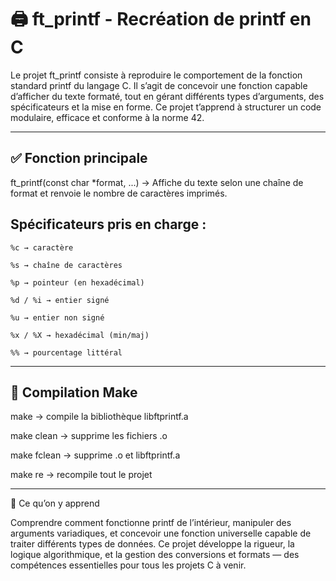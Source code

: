 # 🖨️ ft_printf - Recréation de printf en C

Le projet ft_printf consiste à reproduire le comportement de la fonction standard printf du langage C.
Il s’agit de concevoir une fonction capable d’afficher du texte formaté, tout en gérant différents types d’arguments, des spécificateurs et la mise en forme.
Ce projet t’apprend à structurer un code modulaire, efficace et conforme à la norme 42.

---

## ✅ Fonction principale

ft_printf(const char *format, ...)
→ Affiche du texte selon une chaîne de format et renvoie le nombre de caractères imprimés.

## Spécificateurs pris en charge :

```%c → caractère```

```%s → chaîne de caractères```

```%p → pointeur (en hexadécimal)```

```%d / %i → entier signé```

```%u → entier non signé```

```%x / %X → hexadécimal (min/maj)```

```%% → pourcentage littéral```

---

## 🔧 Compilation Make

make → compile la bibliothèque libftprintf.a

make clean → supprime les fichiers .o

make fclean → supprime .o et libftprintf.a

make re → recompile tout le projet

---

🧠 Ce qu’on y apprend

Comprendre comment fonctionne printf de l’intérieur, manipuler des arguments variadiques, et concevoir une fonction universelle capable de traiter différents types de données.
Ce projet développe la rigueur, la logique algorithmique, et la gestion des conversions et formats — des compétences essentielles pour tous les projets C à venir.
